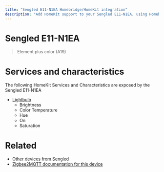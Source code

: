 ```yaml
---
title: "Sengled E11-N1EA Homebridge/HomeKit integration"
description: "Add HomeKit support to your Sengled E11-N1EA, using Homebridge, Zigbee2MQTT and homebridge-z2m."
---
```

<!---
This file has been GENERATED using src/docgen/docgen.ts
DO NOT EDIT THIS FILE MANUALLY!
-->
# Sengled E11-N1EA
> Element plus color (A19)


# Services and characteristics
The following HomeKit Services and Characteristics are exposed by
the Sengled E11-N1EA

* [Lightbulb](../../light.md)
  * Brightness
  * Color Temperature
  * Hue
  * On
  * Saturation


# Related
* [Other devices from Sengled](../index.md#sengled)
* [Zigbee2MQTT documentation for this device](https://www.zigbee2mqtt.io/devices/E11-N1EA.html)